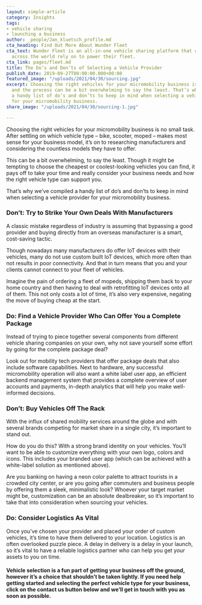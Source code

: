 ```yaml
---
layout: simple-article
category: Insights
tags:
- vehicle sharing
- launching a business
author: _people/Jan_kluetsch_profile.md
cta_heading: Find Out More About Wunder Fleet
cta_text: Wunder Fleet is an all-in-one vehicle sharing platform that companies all
  across the world rely on to power their fleet.
cta_link: pages/fleet.md
title: The Do’s and Don’ts of Selecting a Vehicle Provider
publish_date: 2019-09-27T00:00:00.000+00:00
featured_image: "/uploads/2021/04/30/sourcing.jpg"
excerpt: Choosing the right vehicles for your micromobility business is no small task
  and the process can be a bit overwhelming to say the least. That’s why we’ve compiled
  a handy list of do’s and don’ts to keep in mind when selecting a vehicle provider
  for your micromobility business.
share_image: "/uploads/2021/04/30/sourcing-1.jpg"

---
```

Choosing the right vehicles for your micromobility business is no small task. After settling on which vehicle type – bike, scooter, moped – makes most sense for your business model, it’s on to researching manufacturers and considering the countless models they have to offer.

This can be a bit overwhelming, to say the least. Though it might be tempting to choose the cheapest or coolest-looking vehicles you can find, it pays off to take your time and really consider your business needs and how the right vehicle type can support you.

That’s why we’ve compiled a handy list of do’s and don’ts to keep in mind when selecting a vehicle provider for your micromobility business.

### Don’t: Try to Strike Your Own Deals With Manufacturers

A classic mistake regardless of industry is assuming that bypassing a good provider and buying directly from an overseas manufacturer is a smart, cost-saving tactic.

Though nowadays many manufacturers do offer IoT devices with their vehicles, many do not use custom built IoT devices, which more often than not results in poor connectivity. And that in turn means that you and your clients cannot connect to your fleet of vehicles.

Imagine the pain of ordering a fleet of mopeds, shipping them back to your home country and then having to deal with retrofitting IoT devices onto all of them. This not only costs a lot of time, it’s also very expensive, negating the move of buying cheap at the start.

### Do: Find a Vehicle Provider Who Can Offer You a Complete Package

Instead of trying to piece together several components from different vehicle sharing companies on your own, why not save yourself some effort by going for the complete package deal?

Look out for mobility tech providers that offer package deals that also include software capabilities. Next to hardware, any successful micromobility operation will also want a white label user app, an efficient backend management system that provides a complete overview of user accounts and payments, in-depth analytics that will help you make well-informed decisions.

### Don’t: Buy Vehicles Off The Rack

With the influx of shared mobility services around the globe and with several brands competing for market share in a single city, it’s important to stand out.

How do you do this? With a strong brand identity on your vehicles. You’ll want to be able to customize everything with your own logo, colors and icons. This includes your branded user app (which can be achieved with a white-label solution as mentioned above).

Are you banking on having a neon color palette to attract tourists in a crowded city center, or are you going after commuters and business people by offering them a sleek, minimalistic look? Whoever your target market might be, customization can be an absolute dealbreaker, so it’s important to take that into consideration when sourcing your vehicles.

### Do: Consider Logistics As Vital

Once you’ve chosen your provider and placed your order of custom vehicles, it’s time to have them delivered to your location. Logistics is an often overlooked puzzle piece. A delay in delivery is a delay in your launch, so it’s vital to have a reliable logistics partner who can help you get your assets to you on time.

#### Vehicle selection is a fun part of getting your business off the ground, however it’s a choice that shouldn’t be taken lightly. If you need help getting started and selecting the perfect vehicle type for your business, click on the contact us button below and we’ll get in touch with you as soon as possible.